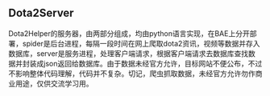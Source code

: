 ## Dota2Server
Dota2Helper的服务器，由两部分组成，均由python语言实现，在BAE上分开部署，spider是后台进程，每隔一段时间在网上爬取dota2资讯，视频等数据并存入数据库，server是服务进程，处理客户端请求，根据客户端请求去数据库查找数据并封装成json返回给数据库。由于数据未经官方允许，目标网站不便公布，不过不影响整体代码理解，代码并不复杂。切记，爬虫抓取数据，未经官方允许勿作商业用途，仅供交流学习用。
